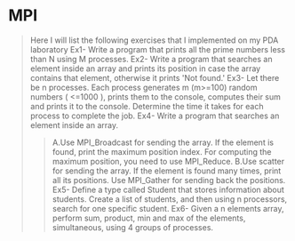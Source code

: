 # MPI
>Here I will list the following exercises that I implemented on my PDA laboratory
>Ex1- Write a program that prints all the prime numbers less than N using M processes.
>Ex2- Write a program that searches an element inside an array and prints its position in case the array contains that element, otherwise it prints 'Not found.'
>Ex3- Let there be n processes. Each process generates m (m>=100) random numbers ( <=1000 ), prints them to the console, computes their sum and prints it to the console. Determine      the time it takes for each process to complete the job.
>Ex4- Write a program that searches an element inside an array. 
>>A.Use MPI_Broadcast for sending the array. If the element is found, print the maximum
position index. For computing the maximum position, you need to use MPI_Reduce.
>>B.Use scatter for sending the array. If the element is found many times, print all its positions.
Use MPI_Gather for sending back the positions.
>Ex5- Define a type called Student that stores information about students. Create a list of students, and
then using n processors, search for one specific student.
>Ex6- Given a n elements array, perform sum, product, min and max of the elements, simultaneous, using 4 groups of processes.
